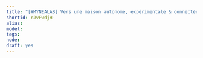 ```yaml
---
title: "[#MYNEALAB] Vers une maison autonome, expérimentale & connectée"
shortid: rJvFwdjH-
alias: 
model: 
tags: 
node: 
draft: yes
--- 
```

 